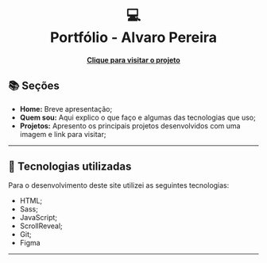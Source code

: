 <h1 align="center">
  💻<br>Portfólio - Alvaro Pereira
</h1>

<h4 align="center"><a href="https://jotave.tech/">Clique para visitar o projeto</a></h4>

## 📚 Seções

- **Home:** Breve apresentação;
- **Quem sou:** Aqui explico o que faço e algumas das tecnologias que uso;
- **Projetos:** Apresento os principais projetos desenvolvidos com uma imagem e link para visitar;

---

## 💼 Tecnologias utilizadas

Para o desenvolvimento deste site utilizei as seguintes tecnologias:

- HTML;
- Sass;
- JavaScript;
- ScrollReveal;
- Git;
- Figma

---
